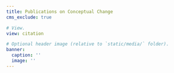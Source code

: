 ```yaml
---
title: Publications on Conceptual Change
cms_exclude: true

# View.
view: citation

# Optional header image (relative to `static/media/` folder).
banner:
  caption: ''
  image: ''
---
```

